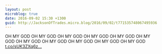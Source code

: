 ```yaml
---
layout: post
microblog: true
date: 2016-09-02 15:30 +1300
guid: http://JacksonOfTrades.micro.blog/2016/09/02/t771535748067495936.html
---
```

OH MY GOD OH MY GOD OH MY GOD OH MY GOD OH MY GOD OH MY GOD OH MY GOD OH MY GOD OH MY GOD OH MY GOD OH MY GOD [t.co/sUK3ZXq6z...](https://t.co/sUK3ZXq6z0)
